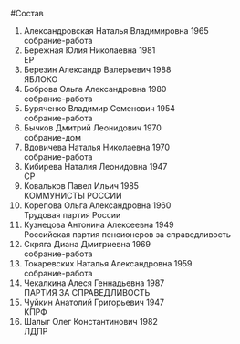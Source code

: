 #Состав
1. Александровская Наталья Владимировна 1965   
    собрание-работа
2. Бережная Юлия Николаевна 1981   
    ЕР
3. Березин Александр Валерьевич 1988   
    ЯБЛОКО
4. Боброва Ольга Александровна 1980   
    собрание-работа
5. Буряченко Владимир Семенович 1954   
    собрание-работа
6. Бычков Дмитрий Леонидович 1970   
    собрание-дом
7. Вдовичева Наталья Николаевна 1970   
    собрание-работа
8. Кибирева Наталия Леонидовна 1947   
    СР
9. Ковальков Павел Ильич 1985   
    КОММУНИСТЫ РОССИИ
10. Корепова Ольга Александровна 1960   
    Трудовая партия России
11. Кузнецова Антонина Алексеевна 1949   
    Российская партия пенсионеров за справедливость
12. Скряга Диана Дмитриевна 1969   
    собрание-работа
13. Токаревских Наталья Александровна 1959   
    собрание-работа
14. Чекалкина Алеся Геннадьевна 1987   
    ПАРТИЯ ЗА СПРАВЕДЛИВОСТЬ
15. Чуйкин Анатолий Григорьевич 1947   
    КПРФ
16. Шалыг Олег Константинович 1982   
    ЛДПР
